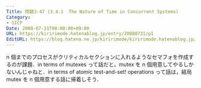 ```yaml
---
Title: 問題3-47 (3.4.1  The Nature of Time in Concurrent Systems)
Category:
- SICP
Date: 2008-07-31T00:00:00+09:00
URL: https://kiririmode.hatenablog.jp/entry/20080731/p1
EditURL: https://blog.hatena.ne.jp/kiririmode/kiririmode.hatenablog.jp/atom/entry/8454420450078214525
---
```



n 個までのプロセスがクリティカルセクションに入れるようなセマフォを作成するのが課題．in terms of mutexes って話だと，mutex を n 個用意してやるしかないんじゃねと．in terms of atomic test-and-set! operations って話は，結局 mutex を n 個用意する話に帰着しそう．
